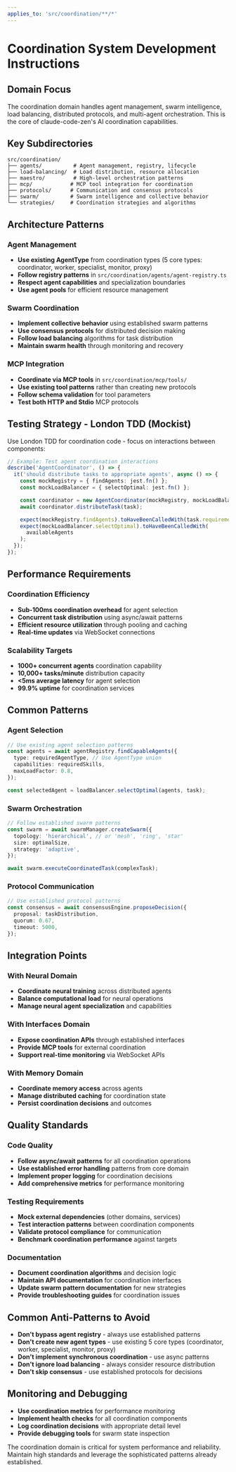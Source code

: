 ```yaml
---
applies_to: 'src/coordination/**/*'
---
```


# Coordination System Development Instructions

## Domain Focus

The coordination domain handles agent management, swarm intelligence, load balancing, distributed protocols, and multi-agent orchestration. This is the core of claude-code-zen's AI coordination capabilities.

## Key Subdirectories

```
src/coordination/
├── agents/          # Agent management, registry, lifecycle
├── load-balancing/  # Load distribution, resource allocation
├── maestro/         # High-level orchestration patterns
├── mcp/            # MCP tool integration for coordination
├── protocols/      # Communication and consensus protocols
├── swarm/          # Swarm intelligence and collective behavior
└── strategies/     # Coordination strategies and algorithms
```

## Architecture Patterns

### Agent Management

- **Use existing AgentType** from coordination types (5 core types: coordinator, worker, specialist, monitor, proxy)
- **Follow registry patterns** in `src/coordination/agents/agent-registry.ts`
- **Respect agent capabilities** and specialization boundaries
- **Use agent pools** for efficient resource management

### Swarm Coordination

- **Implement collective behavior** using established swarm patterns
- **Use consensus protocols** for distributed decision making
- **Follow load balancing** algorithms for task distribution
- **Maintain swarm health** through monitoring and recovery

### MCP Integration

- **Coordinate via MCP tools** in `src/coordination/mcp/tools/`
- **Use existing tool patterns** rather than creating new protocols
- **Follow schema validation** for tool parameters
- **Test both HTTP and Stdio** MCP protocols

## Testing Strategy - London TDD (Mockist)

Use London TDD for coordination code - focus on interactions between components:

```typescript
// Example: Test agent coordination interactions
describe('AgentCoordinator', () => {
  it('should distribute tasks to appropriate agents', async () => {
    const mockRegistry = { findAgents: jest.fn() };
    const mockLoadBalancer = { selectOptimal: jest.fn() };

    const coordinator = new AgentCoordinator(mockRegistry, mockLoadBalancer);
    await coordinator.distributeTask(task);

    expect(mockRegistry.findAgents).toHaveBeenCalledWith(task.requirements);
    expect(mockLoadBalancer.selectOptimal).toHaveBeenCalledWith(
      availableAgents
    );
  });
});
```

## Performance Requirements

### Coordination Efficiency

- **Sub-100ms coordination overhead** for agent selection
- **Concurrent task distribution** using async/await patterns
- **Efficient resource utilization** through pooling and caching
- **Real-time updates** via WebSocket connections

### Scalability Targets

- **1000+ concurrent agents** coordination capability
- **10,000+ tasks/minute** distribution capacity
- **<5ms average latency** for agent selection
- **99.9% uptime** for coordination services

## Common Patterns

### Agent Selection

```typescript
// Use existing agent selection patterns
const agents = await agentRegistry.findCapableAgents({
  type: requiredAgentType, // Use AgentType union
  capabilities: requiredSkills,
  maxLoadFactor: 0.8,
});

const selectedAgent = loadBalancer.selectOptimal(agents, task);
```

### Swarm Orchestration

```typescript
// Follow established swarm patterns
const swarm = await swarmManager.createSwarm({
  topology: 'hierarchical', // or 'mesh', 'ring', 'star'
  size: optimalSize,
  strategy: 'adaptive',
});

await swarm.executeCoordinatedTask(complexTask);
```

### Protocol Communication

```typescript
// Use established protocol patterns
const consensus = await consensusEngine.proposeDecision({
  proposal: taskDistribution,
  quorum: 0.67,
  timeout: 5000,
});
```

## Integration Points

### With Neural Domain

- **Coordinate neural training** across distributed agents
- **Balance computational load** for neural operations
- **Manage neural agent specialization** and capabilities

### With Interfaces Domain

- **Expose coordination APIs** through established interfaces
- **Provide MCP tools** for external coordination
- **Support real-time monitoring** via WebSocket APIs

### With Memory Domain

- **Coordinate memory access** across agents
- **Manage distributed caching** for coordination state
- **Persist coordination decisions** and outcomes

## Quality Standards

### Code Quality

- **Follow async/await patterns** for all coordination operations
- **Use established error handling** patterns from core domain
- **Implement proper logging** for coordination decisions
- **Add comprehensive metrics** for performance monitoring

### Testing Requirements

- **Mock external dependencies** (other domains, services)
- **Test interaction patterns** between coordination components
- **Validate protocol compliance** for communication
- **Benchmark coordination performance** against targets

### Documentation

- **Document coordination algorithms** and decision logic
- **Maintain API documentation** for coordination interfaces
- **Update swarm pattern documentation** for new strategies
- **Provide troubleshooting guides** for coordination issues

## Common Anti-Patterns to Avoid

- **Don't bypass agent registry** - always use established patterns
- **Don't create new agent types** - use existing 5 core types (coordinator, worker, specialist, monitor, proxy)
- **Don't implement synchronous coordination** - use async patterns
- **Don't ignore load balancing** - always consider resource distribution
- **Don't skip consensus** - use established protocols for decisions

## Monitoring and Debugging

- **Use coordination metrics** for performance monitoring
- **Implement health checks** for all coordination components
- **Log coordination decisions** with appropriate detail level
- **Provide debugging tools** for swarm state inspection

The coordination domain is critical for system performance and reliability. Maintain high standards and leverage the sophisticated patterns already established.
